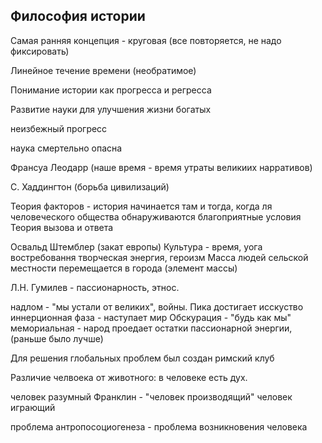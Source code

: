 
## Философия истории 
Самая ранняя концепция - круговая (все повторяется, не надо фиксировать)

Линейное течение времени (необратимое)

Понимание истории как прогресса и регресса

Развитие науки для улучшения жизни богатых

неизбежный прогресс 

наука смертельно опасна

Франсуа Леодарр (наше время - время утраты великиих нарративов)

С. Хаддингтон   (борьба цивилизаций)

Теория факторов - история начинается там и тогда, когда ля человеческого общества обнаруживаются благоприятные условия
Теория вызова и ответа 

Освальд Штемблер (закат европы)
Культура - время, уога востребовання творческая энергия, героизм
Масса людей сельской местности перемещается в города (элемент массы)

Л.Н. Гумилев - пассионарность, этнос.


надлом - "мы устали от великих", войны. Пика достигает исскуство
иннерционная фаза - наступает мир
Обскурация - "будь как мы"
мемориальная - народ проедает остатки пассионарной энергии, (раньше было лучше)

Для решения глобальных проблем был создан римский клуб  


Различие челвоека от животного: в человеке есть дух. 

человек разумный
Франклин - "человек производящий"
человек играющий

проблема антропосоциогенеза - проблема возникновения человека 